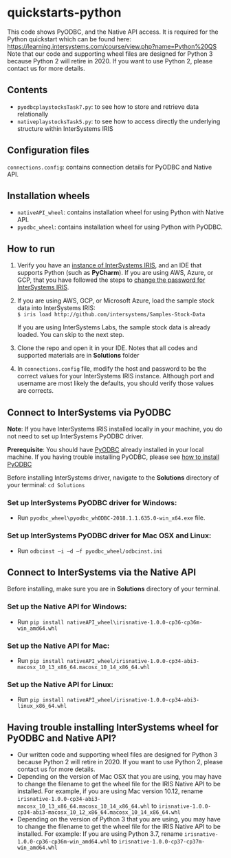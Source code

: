 # quickstarts-python
This code shows PyODBC, and the Native API access. It is required for the Python quickstart which can be found here: https://learning.intersystems.com/course/view.php?name=Python%20QS   
Note that our code and supporting wheel files are designed for Python 3 because Python 2 will retire in 2020. If you want to use Python 2, please contact us for more details.


## Contents
* `pyodbcplaystocksTask7.py`: to see how to store and retrieve data relationally
* `nativeplaystocksTask5.py`: to see how to access directly the underlying structure within InterSystems IRIS

## Configuration files
`connections.config`: contains connection details for PyODBC and Native API.

## Installation wheels
* `nativeAPI_wheel`: contains installation wheel for using Python with Native API.
*  `pyodbc_wheel`: contains installation wheel for using Python with PyODBC.

## How to run

1.  Verify you have an [<span class="urlformat">instance of InterSystems IRIS</span>](https://learning.intersystems.com/course/view.php?name=Get%20InterSystems%20IRIS), 
and an IDE that supports Python (such as **PyCharm**). 
If you are using AWS, Azure, or GCP, that you have followed the steps to [change the password for InterSystems IRIS](https://docs.intersystems.com/irislatest/csp/docbook/DocBook.UI.Page.cls?KEY=ACLOUD#ACLOUD_interact).
2.  If you are using AWS, GCP, or Microsoft Azure, load the sample stock data into InterSystems IRIS:  
    `$ iris load http://github.com/intersystems/Samples-Stock-Data`  
    
    If you are using InterSystems Labs, the sample stock data is already loaded. You can skip to the next step.
3. Clone the repo and open it in your IDE. Notes that all codes and supported materials are in **Solutions** folder
4. In `connections.config` file, modify the host and password to be the correct values for your InterSystems IRIS instance. 
Although port and username are most likely the defaults, you should verify those values are corrects.

## Connect to InterSystems via PyODBC

**Note**: If you have InterSystems IRIS installed locally in your machine, you do not need to set up InterSystems PyODBC driver.

**Prerequisite**: You should have [PyODBC](https://pypi.org/project/pyodbc/) already installed in your local machine.
If you having trouble installing PyODBC, please see [how to install PyODBC](pyodbc_install.md)

Before installing InterSystems driver, navigate to the **Solutions** directory of your terminal: `cd Solutions` 

### Set up InterSystems PyODBC driver for Windows:

* Run `pyodbc_wheel\pyodbc_whODBC-2018.1.1.635.0-win_x64.exe` file.

###  Set up InterSystems PyODBC driver for Mac OSX and Linux:

* Run `odbcinst –i –d –f pyodbc_wheel/odbcinst.ini`

## Connect to InterSystems via the Native API

Before installing, make sure you are in **Solutions** directory of your terminal.

### Set up the Native API for Windows:

* Run `pip install nativeAPI_wheel\irisnative-1.0.0-cp36-cp36m-win_amd64.whl`

### Set up the Native API for Mac:

* Run `pip install nativeAPI_wheel/irisnative-1.0.0-cp34-abi3-macosx_10_13_x86_64.macosx_10_14_x86_64.whl`

### Set up the Native API for Linux:

* Run `pip install nativeAPI_wheel/irisnative-1.0.0-cp34-abi3-linux_x86_64.whl`


## Having trouble installing InterSystems wheel for PyODBC and Native API?

* Our written code and supporting wheel files are designed for Python 3 because Python 2 will retire in 2020. If you want to use Python 2, please contact us for more details.
* Depending on the version of Mac OSX that you are using, you may have to change the filename to get the wheel file for the IRIS Native API to be installed. For example, if you are using Mac version 10.12, rename `irisnative-1.0.0-cp34-abi3-macosx_10_13_x86_64.macosx_10_14_x86_64.whl` to `irisnative-1.0.0-cp34-abi3-macosx_10_12_x86_64.macosx_10_14_x86_64.whl`
* Depending on the version of Python 3 that you are using, you may have to change the filename to get the wheel file for the IRIS Native API to be installed. For example: If you are using Python 3.7, rename `irisnative-1.0.0-cp36-cp36m-win_amd64.whl` to `irisnative-1.0.0-cp37-cp37m-win_amd64.whl`